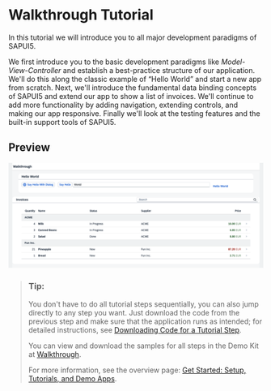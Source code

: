 <!-- loio3da5f4be63264db99f2e5b04c5e853db -->

# Walkthrough Tutorial

In this tutorial we will introduce you to all major development paradigms of SAPUI5.

We first introduce you to the basic development paradigms like *Model-View-Controller* and establish a best-practice structure of our application. We'll do this along the classic example of “Hello World” and start a new app from scratch. Next, we'll introduce the fundamental data binding concepts of SAPUI5 and extend our app to show a list of invoices. We'll continue to add more functionality by adding navigation, extending controls, and making our app responsive. Finally we'll look at the testing features and the built-in support tools of SAPUI5.



## Preview

![Preview of the UI5 application that is going to be built in this tutorial. Contains a Hello World header with buttons and a text input. The lower part shows list of invoices with details, grouped by vendor names.](images/UI5_Walkthrough_Step_38_fb12cea.png)



> ### Tip:  
> You don't have to do all tutorial steps sequentially, you can also jump directly to any step you want. Just download the code from the previous step and make sure that the application runs as intended; for detailed instructions, see [Downloading Code for a Tutorial Step](get-started-setup-tutorials-and-demo-apps-8b49fc1.md#loio8b49fc198bf04b2d9800fc37fecbb218__tutorials_download).
> 
> You can view and download the samples for all steps in the Demo Kit at [Walkthrough](https://ui5.sap.com/#/entity/sap.m.tutorial.walkthrough).
> 
> For more information, see the overview page: [Get Started: Setup, Tutorials, and Demo Apps](get-started-setup-tutorials-and-demo-apps-8b49fc1.md).

